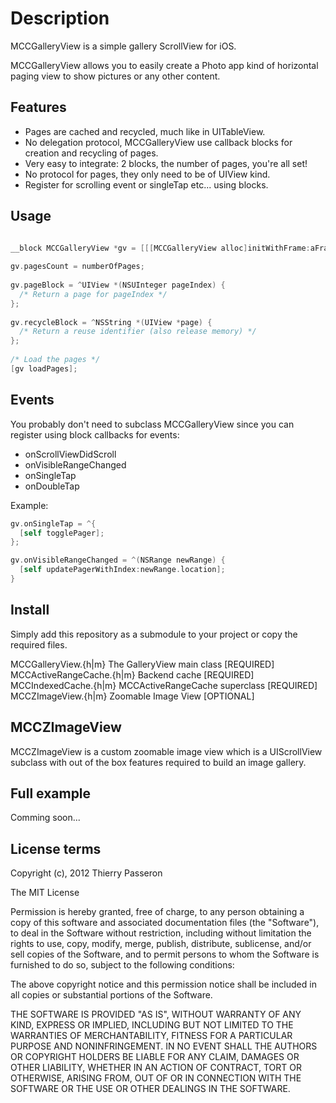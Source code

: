 # Description

MCCGalleryView is a simple gallery ScrollView for iOS.

MCCGalleryView allows you to easily create a Photo app kind of horizontal paging view to show pictures or any other content.


## Features

* Pages are cached and recycled, much like in UITableView.
* No delegation protocol, MCCGalleryView use callback blocks for creation and recycling of pages.
* Very easy to integrate: 2 blocks, the number of pages, you're all set!
* No protocol for pages, they only need to be of UIView kind.
* Register for scrolling event or singleTap etc... using blocks.


## Usage

```objective-c

__block MCCGalleryView *gv = [[[MCCGalleryView alloc]initWithFrame:aFrame]autorelease];
 
gv.pagesCount = numberOfPages;
   
gv.pageBlock = ^UIView *(NSUInteger pageIndex) {
  /* Return a page for pageIndex */    
};
   
gv.recycleBlock = ^NSString *(UIView *page) {
  /* Return a reuse identifier (also release memory) */
};
   
/* Load the pages */
[gv loadPages];

```


## Events

You probably don't need to subclass MCCGalleryView since you can register using block callbacks for events: 

* onScrollViewDidScroll
* onVisibleRangeChanged
* onSingleTap
* onDoubleTap

Example:

```objective-c
gv.onSingleTap = ^{
  [self togglePager];
};

gv.onVisibleRangeChanged = ^(NSRange newRange) {
  [self updatePagerWithIndex:newRange.location];
}
```


## Install

Simply add this repository as a submodule to your project or copy the required files.

MCCGalleryView.{h|m}         The GalleryView main class       [REQUIRED]
MCCActiveRangeCache.{h|m}    Backend cache                    [REQUIRED]
MCCIndexedCache.{h|m}        MCCActiveRangeCache superclass   [REQUIRED]
MCCZImageView.{h|m}          Zoomable Image View              [OPTIONAL]


## MCCZImageView

MCCZImageView is a custom zoomable image view which is a UIScrollView subclass with out of the box features required
to build an image gallery.

## Full example

Comming soon...


## License terms

Copyright (c), 2012 Thierry Passeron

The MIT License

Permission is hereby granted, free of charge, to any person obtaining a copy
of this software and associated documentation files (the "Software"), to
deal in the Software without restriction, including without limitation the
rights to use, copy, modify, merge, publish, distribute, sublicense, and/or
sell copies of the Software, and to permit persons to whom the Software is
furnished to do so, subject to the following conditions:

The above copyright notice and this permission notice shall be included in
all copies or substantial portions of the Software.

THE SOFTWARE IS PROVIDED "AS IS", WITHOUT WARRANTY OF ANY KIND, EXPRESS OR
IMPLIED, INCLUDING BUT NOT LIMITED TO THE WARRANTIES OF MERCHANTABILITY,
FITNESS FOR A PARTICULAR PURPOSE AND NONINFRINGEMENT. IN NO EVENT SHALL THE
AUTHORS OR COPYRIGHT HOLDERS BE LIABLE FOR ANY CLAIM, DAMAGES OR OTHER
LIABILITY, WHETHER IN AN ACTION OF CONTRACT, TORT OR OTHERWISE, ARISING
FROM, OUT OF OR IN CONNECTION WITH THE SOFTWARE OR THE USE OR OTHER DEALINGS
IN THE SOFTWARE.
